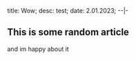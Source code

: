 title: Wow;
desc: test;
date: 2.01.2023;
--|-
## This is some random article
and im happy about it

